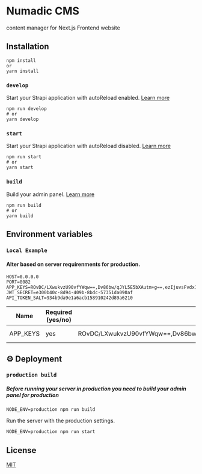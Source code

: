 # Numadic CMS

content manager for Next.js Frontend website

## Installation
```
npm install
or
yarn install
```

### `develop`

Start your Strapi application with autoReload enabled. [Learn more](https://docs.strapi.io/developer-docs/latest/developer-resources/cli/CLI.html#strapi-develop)

```
npm run develop
# or
yarn develop
```

### `start`

Start your Strapi application with autoReload disabled. [Learn more](https://docs.strapi.io/developer-docs/latest/developer-resources/cli/CLI.html#strapi-start)

```
npm run start
# or
yarn start
```

### `build`

Build your admin panel. [Learn more](https://docs.strapi.io/developer-docs/latest/developer-resources/cli/CLI.html#strapi-build)

```
npm run build
# or
yarn build

```

## Environment variables
### `Local Example`
#### Alter based on server requirenments for production.
```
HOST=0.0.0.0
PORT=8082
APP_KEYS=ROvDC/LXwukvzU90vfYWqw==,Dv86bw/qJYL5E5bXAutm+g==,ezIjuvsFvdx1VbJsNzNJwQ==,8W8BTN8dRhXljGbqlvScFQ==
JWT_SECRET=e300b40c-8d94-409b-8bdc-57351da090af
API_TOKEN_SALT=934b9da9e1a6acb158910242d89a6210
```
| Name                           | Required (yes/no) | Default value         | Description                                                  |     |
| ------------------------------ | ----------------- | --------------------- | ------------------------------------------------------------ | --- |
| APP_KEYS                       | yes               | ROvDC/LXwukvzU90vfYWqw==,Dv86bw/qJYL5E5bXAutm+g==,ezIjuvsFvdx1VbJsNzNJwQ==,8W8BTN8dRhXljGbqlvScFQ== | Random App Keys | 
## ⚙️ Deployment

### `production build`
##### Before running your server in production you need to build your admin panel for production

```
NODE_ENV=production npm run build
```

Run the server with the production settings.
```
NODE_ENV=production npm run start
```

 
## License
[MIT](https://choosealicense.com/licenses/mit/)
